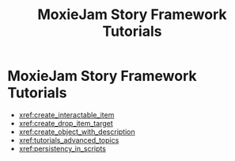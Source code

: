 ﻿---
uid: tutorials
title: MoxieJam Story Framework Tutorials
---
# MoxieJam Story Framework Tutorials

* <xref:create_interactable_item>
* <xref:create_drop_item_target>
* <xref:create_object_with_description>
* <xref:tutorials_advanced_topics>
* <xref:persistency_in_scripts>

